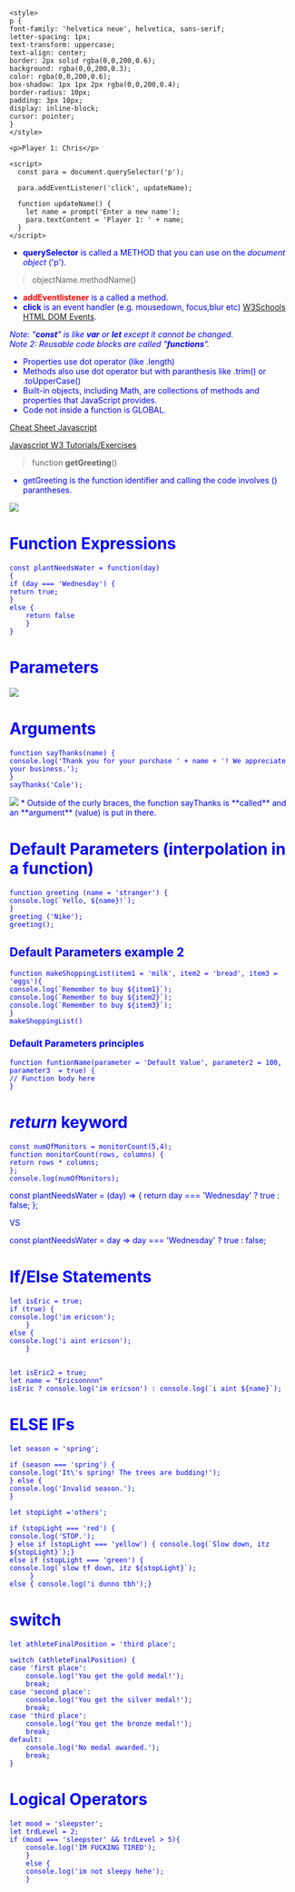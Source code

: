     <style>
    p {
    font-family: 'helvetica neue', helvetica, sans-serif;
    letter-spacing: 1px;
    text-transform: uppercase;
    text-align: center;
    border: 2px solid rgba(0,0,200,0.6);
    background: rgba(0,0,200,0.3);
    color: rgba(0,0,200,0.6);
    box-shadow: 1px 1px 2px rgba(0,0,200,0.4);
    border-radius: 10px;
    padding: 3px 10px;
    display: inline-block;
    cursor: pointer;
    }
    </style>

    <p>Player 1: Chris</p> 

    <script>
      const para = document.querySelector('p');

      para.addEventListener('click', updateName);

      function updateName() {
        let name = prompt('Enter a new name');
        para.textContent = 'Player 1: ' + name;
      }
    </script>
    
* <font color="blue">**querySelector**</blue> is called a METHOD that you can use on the *document object* ('p').  
> objectName.methodName()  
* <font color="red">**addEventlistener**</font> is a called a method.  
* **click** is an event handler (e.g. mousedown, focus,blur etc) [W3Schools HTML DOM Events](https://www.w3schools.com/jsref/dom_obj_event.asp).  

*Note: "**const**" is like **var** or **let** except it cannot be changed.*  
*Note 2: Reusable code blocks are called "**functions**".*  

* Properties use dot operator (like .length)
* Methods also use dot operator but with paranthesis like .trim() or .toUpperCase()
* Built-in objects, including Math, are collections of methods and properties that JavaScript provides.
* Code not inside a function is GLOBAL.

[Cheat Sheet Javascript](https://www.codecademy.com/learn/introduction-to-javascript/modules/learn-javascript-introduction/cheatsheet)

[Javascript W3 Tutorials/Exercises](https://www.w3schools.com/js/exercise_js.asp?filename=exercise_js_variables1)

> function **getGreeting**()  
* getGreeting is the function identifier and calling the code involves () parantheses.  
<img src="https://s3.amazonaws.com/codecademy-content/courses/learn-javascript-functions/Diagram/function+execution.svg">

# Function Expressions
    const plantNeedsWater = function(day)
    {
    if (day === 'Wednesday') {
    return true;
    }
    else {
        return false
        }
    }
    
# Parameters
<img src="https://s3.amazonaws.com/codecademy-content/courses/learn-javascript-functions/Diagram/function+parameters.svg">

# Arguments
    function sayThanks(name) {
    console.log('Thank you for your purchase ' + name + '! We appreciate your business.');
    }
    sayThanks('Cole');      
<img src="https://s3.amazonaws.com/codecademy-content/courses/learn-javascript-functions/Diagram/by_variable.svg">
* Outside of the curly braces, the function sayThanks is **called** and an **argument** (value) is put in there.

# Default Parameters (interpolation in a function)
    function greeting (name = 'stranger') {
    console.log(`Yello, ${name}!`);
    }
    greeting ('Nike');
    greeting();
    
## Default Parameters example 2
    function makeShoppingList(item1 = 'milk', item2 = 'bread', item3 = 'eggs'){
    console.log(`Remember to buy ${item1}`);
    console.log(`Remember to buy ${item2}`);
    console.log(`Remember to buy ${item3}`);
    }
    makeShoppingList()
    
### Default Parameters principles
    function funtionName(parameter = 'Default Value', parameter2 = 100, parameter3  = true) {
    // Function body here
    }
    
# *return* keyword
    const numOfMonitors = monitorCount(5,4);
    function monitorCount(rows, columns) {
    return rows * columns;
    };
    console.log(numOfMonitors);
    
  const plantNeedsWater = (day) => {
  return day === 'Wednesday' ? true : false;
};

VS

const plantNeedsWater = day => day === 'Wednesday' ? true : false;


# If/Else Statements
    let isEric = true;
    if (true) {
    console.log('im ericson');
        }
    else {
    console.log('i aint ericson');
        }


    let isEric2 = true;
    let name = "Ericsonnnn"
    isEric ? console.log('im ericson') : console.log(`i aint ${name}`);

# ELSE IFs

    let season = 'spring';

    if (season === 'spring') {
    console.log('It\'s spring! The trees are budding!');
    } else {
    console.log('Invalid season.');
    }

    let stopLight ='others';

    if (stopLight === 'red') {
    console.log('STOP.');
    } else if (stopLight === 'yellow') { console.log(`Slow down, itz ${stopLight}`);}
    else if (stopLight === 'green') {
    console.log(`slow tf down, itz ${stopLight}`);
         }
    else { console.log('i dunno tbh');}

# switch
    let athleteFinalPosition = 'third place';

    switch (athleteFinalPosition) {
    case 'first place':
        console.log('You get the gold medal!');
        break;
    case 'second place':
        console.log('You get the silver medal!');
        break;
    case 'third place':
        console.log('You get the bronze medal!');
        break;
    default:
        console.log('No medal awarded.');
        break;
    }

# Logical Operators
    let mood = 'sleepster';
    let trdLevel = 2;
    if (mood === 'sleepster' && trdLevel > 5){
        console.log('IM FUCKING TIRED');
        }
        else {
        console.log('im not sleepy hehe');  
        }
